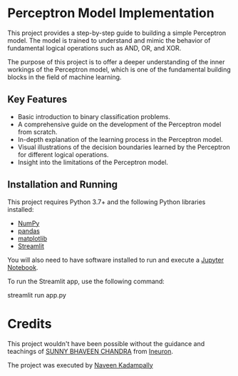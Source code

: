 # Perceptron Model Implementation

This project provides a step-by-step guide to building a simple Perceptron model. The model is trained to understand and mimic the behavior of fundamental logical operations such as AND, OR, and XOR.

The purpose of this project is to offer a deeper understanding of the inner workings of the Perceptron model, which is one of the fundamental building blocks in the field of machine learning.

## Key Features

- Basic introduction to binary classification problems.
- A comprehensive guide on the development of the Perceptron model from scratch.
- In-depth explanation of the learning process in the Perceptron model.
- Visual illustrations of the decision boundaries learned by the Perceptron for different logical operations.
- Insight into the limitations of the Perceptron model.

## Installation and Running

This project requires Python 3.7+ and the following Python libraries installed:

- [NumPy](http://www.numpy.org/)
- [pandas](http://pandas.pydata.org)
- [matplotlib](http://matplotlib.org/)
- [Streamlit](https://streamlit.io)

You will also need to have software installed to run and execute a [Jupyter Notebook](http://ipython.org/notebook.html).

To run the Streamlit app, use the following command:


streamlit run app.py

# Credits

This project wouldn't have been possible without the guidance and teachings of [SUNNY BHAVEEN CHANDRA](https://www.linkedin.com/in/c17hawke/) from [Ineuron](https://ineuron.ai/). 

The project was executed by [Naveen Kadampally]([Your-LinkedIn-Profile-Link](https://www.linkedin.com/in/naveen-kumar-kadampally/)https://www.linkedin.com/in/naveen-kumar-kadampally/)
